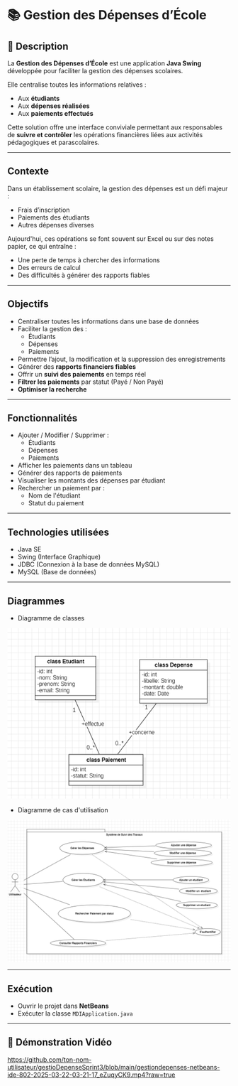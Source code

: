 # 📚 Gestion des Dépenses d’École

## 📖 Description
La **Gestion des Dépenses d’École** est une application **Java Swing** développée pour faciliter la gestion des dépenses scolaires.

Elle centralise toutes les informations relatives :
- Aux **étudiants**
- Aux **dépenses réalisées**
- Aux **paiements effectués**

 Cette solution offre une interface conviviale permettant aux responsables de **suivre et contrôler** les opérations financières liées aux activités pédagogiques et parascolaires.

---

##  Contexte
Dans un établissement scolaire, la gestion des dépenses est un défi majeur :
- Frais d’inscription
- Paiements des étudiants
- Autres dépenses diverses

 Aujourd'hui, ces opérations se font souvent sur Excel ou sur des notes papier, ce qui entraîne :
- Une perte de temps à chercher des informations
- Des erreurs de calcul
- Des difficultés à générer des rapports fiables

---

##  Objectifs
- Centraliser toutes les informations dans une base de données
- Faciliter la gestion des :
  - Étudiants
  - Dépenses
  - Paiements
- Permettre l’ajout, la modification et la suppression des enregistrements
- Générer des **rapports financiers fiables**
- Offrir un **suivi des paiements** en temps réel
- **Filtrer les paiements** par statut (Payé / Non Payé)
- **Optimiser la recherche**

---

##  Fonctionnalités
- Ajouter / Modifier / Supprimer :
  - Étudiants
  - Dépenses
  - Paiements
- Afficher les paiements dans un tableau
- Générer des rapports de paiements
- Visualiser les montants des dépenses par étudiant
- Rechercher un paiement par :
  - Nom de l'étudiant
  - Statut du paiement

---

##  Technologies utilisées
- Java SE
- Swing (Interface Graphique)
- JDBC (Connexion à la base de données MySQL)
- MySQL (Base de données)

---

##  Diagrammes
- Diagramme de classes 

![Aperçu de l'application](./Screenshot%202025-03-23%20111307.png)

- Diagramme de cas d'utilisation 

![Aperçu de l'application](Screenshot%202025-03-23%20104634.png)

---

##  Exécution
- Ouvrir le projet dans **NetBeans**
- Exécuter la classe `MDIApplication.java`

---

## 🎥 Démonstration Vidéo
https://github.com/ton-nom-utilisateur/gestioDepenseSprint3/blob/main/gestiondepenses-netbeans-ide-802-2025-03-22-03-21-17_eZuqyCK9.mp4?raw=true


